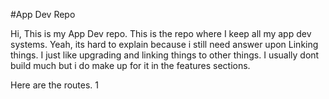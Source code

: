 #App Dev Repo

Hi, This is my App Dev repo.
This is the repo where I keep all my app dev systems.
Yeah, its hard to explain because i still need answer upon Linking things.
I just like upgrading and linking things to other things.
I usually dont build much but i do make up for it in the features sections.






Here are the routes.
1
<p><a href=""</a></p>



<p><a href=""</a></p>


<p><a href=""</a></p>




